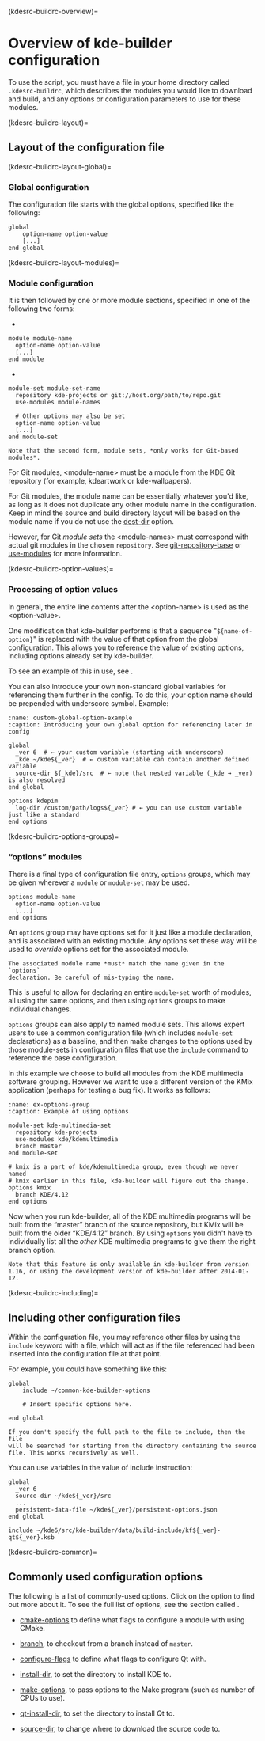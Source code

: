 (kdesrc-buildrc-overview)=
# Overview of kde-builder configuration

To use the script, you must have a file in your home directory called
`.kdesrc-buildrc`, which describes the modules you would like to
download and build, and any options or configuration parameters to use
for these modules.

(kdesrc-buildrc-layout)=
## Layout of the configuration file

(kdesrc-buildrc-layout-global)=
### Global configuration

The configuration file starts with the global options, specified like
the following:

```
global
    option-name option-value
    [...]
end global
```

(kdesrc-buildrc-layout-modules)=
### Module configuration

It is then followed by one or more module sections, specified in one of
the following two forms:

- 
```
module module-name
  option-name option-value
  [...]
end module
```
-
```
module-set module-set-name
  repository kde-projects or git://host.org/path/to/repo.git
  use-modules module-names

  # Other options may also be set
  option-name option-value
  [...]
end module-set
```

```{important}
Note that the second form, module sets, *only works for Git-based
modules*.
```

For Git modules, \<module-name\> must be a module from the KDE Git
repository (for example, kdeartwork or kde-wallpapers).

For Git modules, the module name can be essentially whatever you'd like,
as long as it does not duplicate any other module name in the
configuration. Keep in mind the source and build directory layout will
be based on the module name if you do not use the
[dest-dir](#conf-dest-dir) option.

However, for Git *module sets* the \<module-names\> must correspond with
actual git modules in the chosen `repository`. See
[git-repository-base](#conf-git-repository-base) or
[use-modules](#conf-use-modules) for more information.

(kdesrc-buildrc-option-values)=
### Processing of option values

In general, the entire line contents after the \<option-name\> is used
as the \<option-value\>.

One modification that kde-builder performs is that a sequence
"`${name-of-option}`" is replaced with the value of that option from the
global configuration. This allows you to reference the value of existing
options, including options already set by kde-builder.

To see an example of this in use, see [](#make-options-example).

You can also introduce your own non-standard global variables for
referencing them further in the config. To do this, your option name
should be prepended with underscore symbol. Example:

```{code-block}
:name: custom-global-option-example
:caption: Introducing your own global option for referencing later in config

global
  _ver 6  # ← your custom variable (starting with underscore)
  _kde ~/kde${_ver}  # ← custom variable can contain another defined variable
  source-dir ${_kde}/src  # ← note that nested variable (_kde → _ver) is also resolved
end global

options kdepim
  log-dir /custom/path/logs${_ver} # ← you can use custom variable just like a standard
end options
```

(kdesrc-buildrc-options-groups)=
### “options” modules

There is a final type of configuration file entry, `options` groups,
which may be given wherever a `module` or `module-set` may be used.

```
options module-name
  option-name option-value
  [...]
end options
```

An `options` group may have options set for it just like a module
declaration, and is associated with an existing module. Any options set
these way will be used to *override* options set for the associated
module.

```{important}
The associated module name *must* match the name given in the `options`
declaration. Be careful of mis-typing the name.
```

This is useful to allow for declaring an entire `module-set` worth of
modules, all using the same options, and then using `options` groups to
make individual changes.

`options` groups can also apply to named module sets. This allows expert
users to use a common configuration file (which includes `module-set`
declarations) as a baseline, and then make changes to the options used
by those module-sets in configuration files that use the `include`
command to reference the base configuration.

In this example we choose to build all modules from the KDE multimedia
software grouping. However we want to use a different version of the
KMix application (perhaps for testing a bug fix). It works as follows:

```{code-block}
:name: ex-options-group
:caption: Example of using options

module-set kde-multimedia-set
  repository kde-projects
  use-modules kde/kdemultimedia
  branch master
end module-set

# kmix is a part of kde/kdemultimedia group, even though we never named
# kmix earlier in this file, kde-builder will figure out the change.
options kmix
  branch KDE/4.12
end options
```

Now when you run kde-builder, all of the KDE multimedia programs will
be built from the “master” branch of the source repository, but KMix
will be built from the older “KDE/4.12” branch. By using `options` you
didn't have to individually list all the *other* KDE multimedia programs
to give them the right branch option.

```{note}
Note that this feature is only available in kde-builder from version
1.16, or using the development version of kde-builder after 2014-01-12.
```

(kdesrc-buildrc-including)=
## Including other configuration files

Within the configuration file, you may reference other files by using
the `include` keyword with a file, which will act as if the file
referenced had been inserted into the configuration file at that point.

For example, you could have something like this:

```
global
    include ~/common-kde-builder-options

    # Insert specific options here.

end global
```

```{note}
If you don't specify the full path to the file to include, then the file
will be searched for starting from the directory containing the source
file. This works recursively as well.
```

You can use variables in the value of include instruction:

```
global
  _ver 6
  source-dir ~/kde${_ver}/src
  ...
  persistent-data-file ~/kde${_ver}/persistent-options.json
end global

include ~/kde6/src/kde-builder/data/build-include/kf${_ver}-qt${_ver}.ksb
```

(kdesrc-buildrc-common)=
## Commonly used configuration options

The following is a list of commonly-used options. Click on the option to
find out more about it. To see the full list of options, see the section called
[](./conf-options-table).

- [cmake-options](#conf-cmake-options) to define what flags to configure
  a module with using CMake.

- [branch](#conf-branch), to checkout from a branch instead of `master`.

- [configure-flags](#conf-configure-flags) to define what flags to
  configure Qt with.

- [install-dir](#conf-install-dir), to set the directory to install KDE
  to.

- [make-options](#conf-make-options), to pass options to the Make
  program (such as number of CPUs to use).

- [qt-install-dir](#conf-qt-install-dir), to set the directory to
  install Qt to.

- [source-dir](#conf-source-dir), to change where to download the source
  code to.


